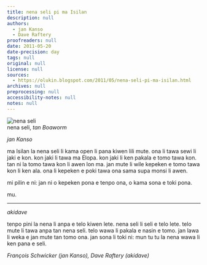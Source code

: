```yaml
---
title: nena seli pi ma Isilan
description: null
authors:
  - jan Kanso
  - Dave Raftery
proofreaders: null
date: 2011-05-20
date-precision: day
tags: null
original: null
license: null
sources:
  - https://olukin.blogspot.com/2011/05/nena-seli-pi-ma-isilan.html
archives: null
preprocessing: null
accessibility-notes: null
notes: null
---
```


<!-- "Fimmvorduhals second fissure 2010 04 02.JPG" by Boaworm. (https://commons.wikimedia.org/wiki/File:Fimmvorduhals_second_fissure_2010_04_02.JPG) CC BY 3.0.-->
![nena seli](https://upload.wikimedia.org/wikipedia/commons/e/ef/Fimmvorduhals_second_fissure_2010_04_02.JPG)  \
nena seli, *tan Boaworm*

*jan Kanso*

ma Isilan la nena seli li kama open li pana kiwen lili mute. ona li tawa sewi li jaki e kon. kon jaki li tawa ma Elopa. kon jaki li ken pakala e tomo tawa kon. tan ni la tomo tawa kon li awen lon ma. jan mute li wile kepeken e tomo tawa kon li ken ala. ona li kepeken e poki tawa ona sama supa monsi li awen.

mi pilin e ni: jan ni o kepeken pona e tenpo ona, o kama sona e toki pona.

mu.

---

*akidave*

tenpo pini la nena li anpa e telo kiwen lete. nena seli li seli e telo lete. telo mute li tawa anpa tan nena seli. telo wawa li pakala e nasin e tomo. jan lawa li weka e jan mute tan tomo ona. jan sona li toki ni: mun tu tu la nena wawa li ken pana e seli.

*François Schwicker (jan Kanso), Dave Raftery (akidave)*
